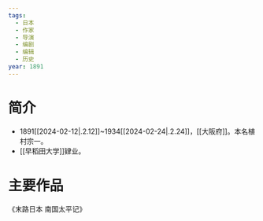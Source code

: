 ```yaml
---
tags:
  - 日本
  - 作家
  - 导演
  - 编剧
  - 编辑
  - 历史
year: 1891
---
```

# 简介

- 1891[[2024-02-12|.2.12]]~1934[[2024-02-24|.2.24]]，[[大阪府]]。本名植村宗一。
- [[早稻田大学]]肄业。
# 主要作品

《末路日本 南国太平记》